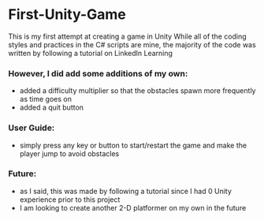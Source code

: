 # First-Unity-Game
This is my first attempt at creating a game in Unity
While all of the coding styles and practices in the C# scripts are mine, the majority of the 
code was written by following a tutorial on LinkedIn Learning 

### However, I did add some additions of my own: 
- added a difficulty multiplier so that the obstacles spawn more frequently as time goes on
- added a quit button
    
### User Guide: 
- simply press any key or button to start/restart the game and make the player jump to avoid obstacles 

### Future: 
- as I said, this was made by following a tutorial since I had 0 Unity experience prior to this project 
- I am looking to create another 2-D platformer on my own in the future
